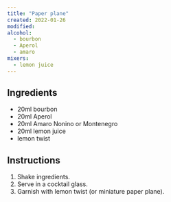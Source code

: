 ```yaml
---
title: "Paper plane"
created: 2022-01-26
modified:
alcohol:
  - bourbon
  - Aperol
  - amaro
mixers:
  - lemon juice
---
```


## Ingredients

- 20ml bourbon
- 20ml Aperol
- 20ml Amaro Nonino or Montenegro
- 20ml lemon juice
- lemon twist

## Instructions

1. Shake ingredients.
2. Serve in a cocktail glass.
3. Garnish with lemon twist (or miniature paper plane).
